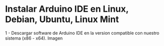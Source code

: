 # Instalar Arduino IDE en Linux, Debian, Ubuntu, Linux Mint

1 - Descargar software de Arduino IDE en la version compatible con nuestro sistema (x86 - x64).
Imagen
